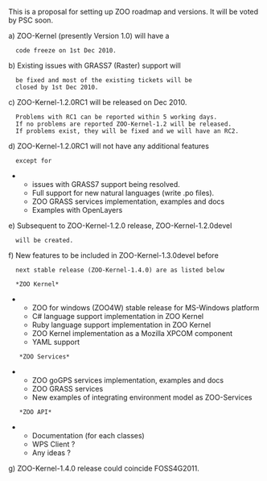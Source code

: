 This is a proposal for setting up ZOO roadmap and versions. It will be
voted by PSC soon.

a\) ZOO-Kernel (presently Version 1.0) will have a

`  code freeze on 1st Dec 2010.`

b\) Existing issues with GRASS7 (Raster) support will

`  be fixed and most of the existing tickets will be`\
`  closed by 1st Dec 2010.`

c\) ZOO-Kernel-1.2.0RC1 will be released on Dec 2010.

`  Problems with RC1 can be reported within 5 working days.`\
`  If no problems are reported ZOO-Kernel-1.2 will be released.`\
`  If problems exist, they will be fixed and we will have an RC2.`

d\) ZOO-Kernel-1.2.0RC1 will not have any additional features

`  except for`

-   -   issues with GRASS7 support being resolved.
    -   Full support for new natural languages (write .po files).
    -   ZOO GRASS services implementation, examples and docs
    -   Examples with OpenLayers

e\) Subsequent to ZOO-Kernel-1.2.0 release, ZOO-Kernel-1.2.0devel

`  will be created.`

f\) New features to be included in ZOO-Kernel-1.3.0devel before

`  next stable release (ZOO-Kernel-1.4.0) are as listed below`

`  *ZOO Kernel*`

-   -   ZOO for windows (ZOO4W) stable release for MS-Windows platform
    -   C\# language support implementation in ZOO Kernel
    -   Ruby language support implementation in ZOO Kernel
    -   ZOO Kernel implementation as a Mozilla XPCOM component
    -   YAML support

`   *ZOO Services*`

-   -   ZOO goGPS services implementation, examples and docs
    -   ZOO GRASS services
    -   New examples of integrating environment model as ZOO-Services

`   *ZOO API*`

-   -   Documentation (for each classes)
    -   WPS Client ?
    -   Any ideas ?

g\) ZOO-Kernel-1.4.0 release could coincide FOSS4G2011.

